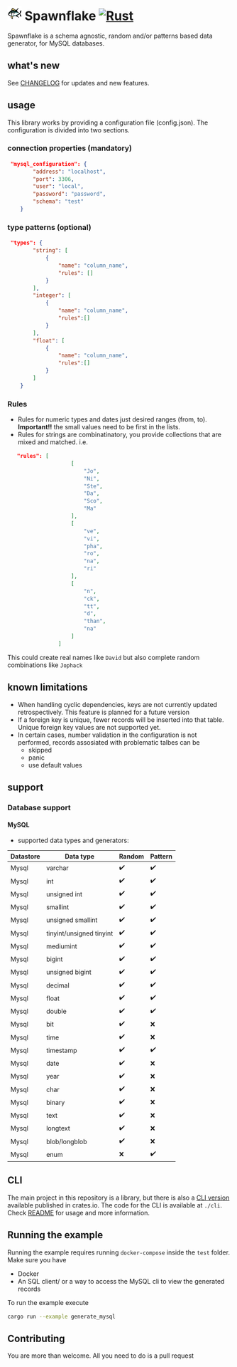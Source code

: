 # ![a pixel fish](./assets/logo.png "fish") Spawnflake [![Rust](https://github.com/elasticrash/spawnflake/actions/workflows/rust.yml/badge.svg)](https://github.com/elasticrash/spawnflake/actions/workflows/rust.yml)

Spawnflake is a schema agnostic, random and/or patterns based data generator, for MySQL databases.

## what's new
See [CHANGELOG](CHANGELOG.md) for updates and new features.

## usage
This library works by providing a configuration file (config.json). The configuration is divided into two sections.
### connection properties (mandatory)
```json 
 "mysql_configuration": {
        "address": "localhost",
        "port": 3306,
        "user": "local",
        "password": "password",
        "schema": "test"
    }
```
### type patterns (optional)
```json
 "types": {
        "string": [
            {
                "name": "column_name",
                "rules": []
            }
        ],
        "integer": [
            {
                "name": "column_name",
                "rules":[]
            }
        ],
        "float": [
            {
                "name": "column_name",
                "rules":[]
            }
        ]
    }
```
### Rules
* Rules for numeric types and dates just desired ranges (from, to). **Important!!** the small values need to be first in the lists. 
* Rules for strings are combinatinatory, you provide collections that are mixed and matched.
i.e.

```json
   "rules": [
                    [
                        "Jo",
                        "Ni",
                        "Ste",
                        "Da",
                        "Sco",
                        "Ma"
                    ],
                    [
                        "ve",
                        "vi",
                        "pha",
                        "ro",
                        "na",
                        "ri"
                    ],
                    [
                        "n",
                        "ck",
                        "tt",
                        "d",
                        "than",
                        "na"
                    ]
                ]
```
This could create real names like `David` but also complete random combinations like `Jophack`

## known limitations
* When handling cyclic dependencies, keys are not currently updated retrospectively. This feature is planned for a future version
* If a foreign key is unique, fewer records will be inserted into that table. Unique foreign key values are not supported yet.
* In certain cases, number validation in the configuration is not performed, records assosiated with problematic talbes can be 
  * skipped
  * panic
  * use default values

## support 
### Database support 
#### MySQL
* supported data types and generators:

| Datastore   | Data type                | Random    | Pattern      | 
| ----------- | -----------              |-----------| -----------  | 
| Mysql       | varchar                  | ✔️         | ✔️            |
| Mysql       | int                      | ✔️         | ✔️            |
| Mysql       | unsigned int             | ✔️         | ✔️            |
| Mysql       | smallint                 | ✔️         | ✔️            |
| Mysql       | unsigned smallint        | ✔️         | ✔️            |
| Mysql       | tinyint/unsigned tinyint | ✔️         | ✔️            |
| Mysql       | mediumint                | ✔️         | ✔️            |
| Mysql       | bigint                   | ✔️         | ✔️            |
| Mysql       | unsigned bigint          | ✔️         | ✔️            |
| Mysql       | decimal                  | ✔️         | ✔️            |
| Mysql       | float                    | ✔️         | ✔️            |
| Mysql       | double                   | ✔️         | ✔️            |
| Mysql       | bit                      | ✔️         | ❌           |
| Mysql       | time                     | ✔️         | ❌           |
| Mysql       | timestamp                | ✔️         | ✔️            |
| Mysql       | date                     | ✔️         | ❌           |
| Mysql       | year                     | ✔️         | ❌           |
| Mysql       | char                     | ✔️         | ❌           |
| Mysql       | binary                   | ✔️         | ❌           |
| Mysql       | text                     | ✔️         | ❌           |
| Mysql       | longtext                 | ✔️         | ❌           |
| Mysql       | blob/longblob            | ✔️         | ❌           |
| Mysql       | enum                     | ❌        | ✔️            |

## CLI
The main project in this repository is a library, but there is also a [CLI version](https://crates.io/crates/spawnflake-cli) available published in crates.io.
The code for the CLI is available at `./cli`. Check [README](cli/readme.md) for usage and more information.

## Running the example
Running the example requires running `docker-compose` inside the `test` folder. Make sure you have 
* Docker
* An SQL client/ or a way to access the MySQL cli to view the generated records

To run the example execute

```bash
cargo run --example generate_mysql
```

## Contributing

You are more than welcome. All you need to do is a pull request
